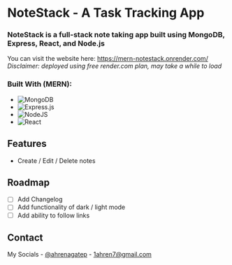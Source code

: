 # NoteStack - A Task Tracking App
### NoteStack is a full-stack note taking app built using MongoDB, Express, React, and Node.js
You can visit the website here: https://mern-notestack.onrender.com/
*Disclaimer: deployed using free render.com plan, may take a while to load*

### Built With (MERN):
* ![MongoDB](https://img.shields.io/badge/MongoDB-%234ea94b.svg?style=for-the-badge&logo=mongodb&logoColor=white)
* ![Express.js](https://img.shields.io/badge/express.js-%23404d59.svg?style=for-the-badge&logo=express&logoColor=%2361DAFB)
* ![NodeJS](https://img.shields.io/badge/node.js-6DA55F?style=for-the-badge&logo=node.js&logoColor=white)
* ![React](https://img.shields.io/badge/React-20232A?style=for-the-badge&logo=react&logoColor=61DAFB) 

## Features
* Create / Edit / Delete notes

## Roadmap

- [ ] Add Changelog
- [ ] Add functionality of dark / light mode
- [ ] Add ability to follow links
## Contact

My Socials - [@ahrenagatep](https://www.instagram.com/ahrenagatep/) - 1ahren7@gmail.com
